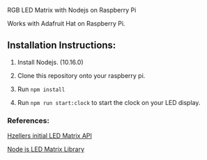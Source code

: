 RGB LED Matrix with Nodejs on Raspberry Pi

Works with Adafruit Hat on Raspberry Pi. 

## Installation Instructions:

1. Install Nodejs. (10.16.0)

2. Clone this repository onto your raspberry pi.

3. Run `npm install`

4. Run `npm run start:clock` to start the clock on your LED display.



### References:

[Hzellers initial LED Matrix API](https://github.com/hzeller/rpi-rgb-led-matrix)

[Node js LED Matrix Library](https://github.com/easybotics/node-rpi-rgb-led-matrix)
